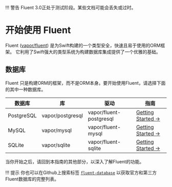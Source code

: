 !!! 警告
    Fluent 3.0正处于测试阶段。某些文档可能会丢失或过时。

# 开始使用 Fluent

Fluent ([vapor/fluent](https://github.com/vapor/fluent)) 是为Swift构建的一个类型安全，快速且易于使用的ORM框架。
它利用了Swift强大的类型系统为构建数据库集成提供了一个优雅的基础。

## 数据库

Fluent 只是构建ORM的框架，而不是ORM本身。要开始使用Fluent，请选择下面的其中一种数据库。

|数据库  |库         |驱动                 |指南                                               |
|----------|----------------|-----------------------|--------------------------------------------------- |
|PostgreSQL|vapor/postgresql|vapor/fluent-postgresql|[Getting Started &rarr;](../postgresql/fluent.md)   |
|MySQL     |vapor/mysql     |vapor/fluent-mysql     |[Getting Started &rarr;](../mysql/fluent.md)  |
|SQLite    |vapor/sqlite    |vapor/fluent-sqlite    |[Getting Started &rarr;](../sqlite/fluent.md) |

当你开始之后，请回到本指南的其他部分，以深入了解Fluent的功能。

!!! 提示 
    你也可以在Github上搜索标签 [`fluent-database`](https://github.com/topics/fluent-database) 以获取官方和第三方Fluent数据库的完整列表。
    